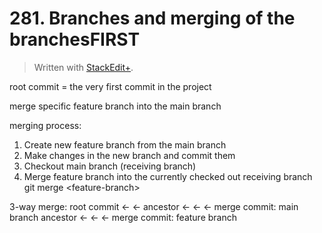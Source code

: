 # 281. Branches and merging of the branchesFIRST


> Written with [StackEdit+](https://stackedit.net/).


root commit = the very first commit in the project

merge specific feature branch into the main branch

merging process:
1. Create new feature branch from the main branch
2. Make changes in the new branch and commit them
3. Checkout main branch (receiving branch)
4. Merge feature branch into the currently checked out receiving branch
git merge \<feature-branch>

3-way merge:
root commit ← ← ancestor ←  ←  ← merge commit: main branch
                                ancestor ← ← ← merge commit: feature branch



<!--stackedit_data:
eyJoaXN0b3J5IjpbNjI5OTEyODgwLDE2Mjc0MTI5MTEsMTQxOD
Y3MzE1OV19
-->